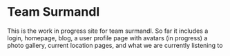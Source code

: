 Team Surmandl
==============

This is the work in progress site for team surmandl.  So far it includes a login, homepage, blog, a user profile page
with avatars (in progress) a photo gallery, current location pages, and what we are currently listening to

